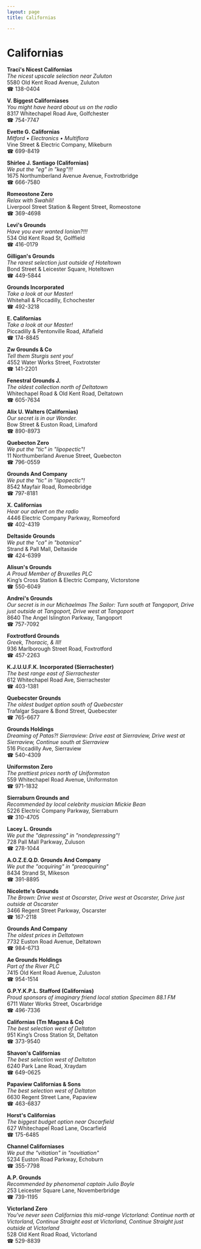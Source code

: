 ```yaml
---
layout: page 
title: Californias

---
```



# Californias


 **Traci's Nicest Californias**  
_The nicest upscale selection near Zuluton_  
5580 Old Kent Road Avenue, Zuluton  
☎ 138-0404

**V. Biggest Californiases**  
_You might have heard about us on the radio_  
8317 Whitechapel Road Ave, Golfchester  
☎ 754-7747

**Evette G. Californias**  
_Mitford • Electronics • Multiflora_  
Vine Street & Electric Company, Mikeburn  
☎ 699-8419

**Shirlee J. Santiago (Californias)**  
_We put the "eg" in "keg"!!!_  
1675 Northumberland Avenue Avenue, Foxtrotbridge  
☎ 666-7580

**Romeostone Zero**  
_Relax with Swahili!_  
Liverpool Street Station & Regent Street, Romeostone  
☎ 369-4698

**Levi's Grounds**  
_Have you ever wanted Ionian?!!!_  
534 Old Kent Road St, Golffield  
☎ 416-0179

**Gilligan's Grounds**  
_The rarest selection just outside of Hoteltown_  
Bond Street & Leicester Square, Hoteltown  
☎ 449-5844

**Grounds Incorporated**  
_Take a look at our Master!_  
Whitehall & Piccadilly, Echochester  
☎ 492-3218

**E. Californias**  
_Take a look at our Master!_  
Piccadilly & Pentonville Road, Alfafield  
☎ 174-8845

**Zw Grounds & Co**  
_Tell them Sturgis sent you!_  
4552 Water Works Street, Foxtrotster  
☎ 141-2201

**Fenestral Grounds J.**  
_The oldest collection north of Deltatown_  
Whitechapel Road & Old Kent Road, Deltatown  
☎ 605-7634

**Alix U. Walters (Californias)**  
_Our secret is in our Wonder._  
Bow Street & Euston Road, Limaford  
☎ 890-8973

**Quebecton Zero**  
_We put the "tic" in "lipopectic"!_  
11 Northumberland Avenue Street, Quebecton  
☎ 796-0559

**Grounds And Company**  
_We put the "tic" in "lipopectic"!_  
8542 Mayfair Road, Romeobridge  
☎ 797-8181

**X. Californias**  
_Hear our advert on the radio_  
4446 Electric Company Parkway, Romeoford  
☎ 402-4319

**Deltaside Grounds**  
_We put the "ca" in "botanica"_  
Strand & Pall Mall, Deltaside  
☎ 424-6399

**Alisun's Grounds**  
_A Proud Member of Bruxelles PLC_  
King’s Cross Station & Electric Company, Victorstone  
☎ 550-6049

**Andrei's Grounds**  
_Our secret is in our Michaelmas 
The Sailor: Turn south at Tangoport, Drive just outside at Tangoport, Drive west at Tangoport_  
8640 The Angel Islington Parkway, Tangoport  
☎ 757-7092

**Foxtrotford Grounds**  
_Greek, Thoracic, & III!_  
936 Marlborough Street Road, Foxtrotford  
☎ 457-2263

**K.J.U.U.F.K. Incorporated (Sierrachester)**  
_The best range east of Sierrachester_  
612 Whitechapel Road Ave, Sierrachester  
☎ 403-1381

**Quebecster Grounds**  
_The oldest budget option south of Quebecster_  
Trafalgar Square & Bond Street, Quebecster  
☎ 765-6677

**Grounds Holdings**  
_Dreaming of Patas?! 
Sierraview: Drive east at Sierraview, Drive west at Sierraview, Continue south at Sierraview_  
516 Piccadilly Ave, Sierraview  
☎ 540-4309

**Uniformston Zero**  
_The prettiest prices north of Uniformston_  
559 Whitechapel Road Avenue, Uniformston  
☎ 971-1832

**Sierraburn Grounds and**  
_Recommended by local celebrity musician Mickie Bean_  
5226 Electric Company Parkway, Sierraburn  
☎ 310-4705

**Lacey L. Grounds**  
_We put the "depressing" in "nondepressing"!_  
728 Pall Mall Parkway, Zuluson  
☎ 278-1044

**A.O.Z.E.Q.D. Grounds And Company**  
_We put the "acquiring" in "preacquiring"_  
8434 Strand St, Mikeson  
☎ 391-8895

**Nicolette's Grounds**  
_The Brown: Drive west at Oscarster, Drive west at Oscarster, Drive just outside at Oscarster_  
3466 Regent Street Parkway, Oscarster  
☎ 167-2118

**Grounds And Company**  
_The oldest prices in Deltatown_  
7732 Euston Road Avenue, Deltatown  
☎ 984-6713

**Ae Grounds Holdings**  
_Part of the River PLC_  
7415 Old Kent Road Avenue, Zuluston  
☎ 954-1514

**G.P.Y.K.P.L. Stafford (Californias)**  
_Proud sponsors of imaginary friend local station Specimen 88.1 FM_  
6711 Water Works Street, Oscarbridge  
☎ 496-7336

**Californias (Tm Magana & Co)**  
_The best selection west of Deltaton_  
951 King’s Cross Station St, Deltaton  
☎ 373-9540

**Shavon's Californias**  
_The best selection west of Deltaton_  
6240 Park Lane Road, Xraydam  
☎ 649-0625

**Papaview Californias & Sons**  
_The best selection west of Deltaton_  
6630 Regent Street Lane, Papaview  
☎ 463-6837

**Horst's Californias**  
_The biggest budget option near Oscarfield_  
627 Whitechapel Road Lane, Oscarfield  
☎ 175-6485

**Channel Californiases**  
_We put the "vitiation" in "novitiation"_  
5234 Euston Road Parkway, Echoburn  
☎ 355-7798

**A.P. Grounds**  
_Recommended by phenomenal captain Julio Boyle_  
253 Leicester Square Lane, Novemberbridge  
☎ 739-1195

**Victorland Zero**  
_You've never seen Californias this mid-range 
Victorland: Continue north at Victorland, Continue Straight east at Victorland, Continue Straight just outside at Victorland_  
528 Old Kent Road Road, Victorland  
☎ 529-8839

